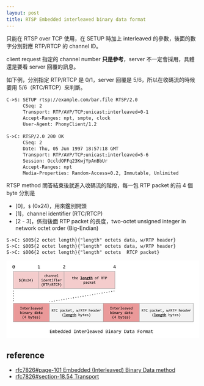 ```yaml
---
layout: post
title: RTSP Embedded interleaved binary data format
---
```


只能在 RTSP over TCP 使用，在 SETUP 時加上 interleaved 的參數，後面的數字分別對應 RTP/RTCP 的 channel ID。

client request 指定的 channel number **只是參考**，server 不一定會採用，具體還是要看 server 回覆的訊息。

如下例，分別指定 RTP/RTCP 是 0/1，server 回覆是 5/6，所以在收碼流的時候要用 5/6（RTC/RTCP）來判斷。

```
C->S: SETUP rtsp://example.com/bar.file RTSP/2.0
      CSeq: 2
      Transport: RTP/AVP/TCP;unicast;interleaved=0-1
      Accept-Ranges: npt, smpte, clock
      User-Agent: PhonyClient/1.2

S->C: RTSP/2.0 200 OK
      CSeq: 2
      Date: Thu, 05 Jun 1997 18:57:18 GMT
      Transport: RTP/AVP/TCP;unicast;interleaved=5-6
      Session: OccldOFFq23KwjYpAnBbUr
      Accept-Ranges: npt
      Media-Properties: Random-Access=0.2, Immutable, Unlimited
```

RTSP method 問答結束後就進入收碼流的階段，每一包 RTP packet 的前 4 個 byte 分別是

- [0]，`$` (0x24)，用來鑑別開頭
- [1]，channel identifier (RTC/RTCP)
- [2 - 3]，係指後面 RTP packet 的長度，two-octet unsigned integer in network octet order (Big-Endian)

```
S->C: $005{2 octet length}{"length" octets data, w/RTP header}
S->C: $005{2 octet length}{"length" octets data, w/RTP header}
S->C: $006{2 octet length}{"length" octets  RTCP packet}
```

![rtsp-stream-embedded-interleaved-binary-data-format](/public/images/rtsp-stream-embedded-interleaved-binary-data-format.png)

## reference

- [rfc7826#page-101 Embedded (Interleaved) Binary Data method](https://tools.ietf.org/html/rfc7826#page-101)
- [rfc7826#section-18.54 Transport](https://tools.ietf.org/html/rfc7826#section-18.54)
